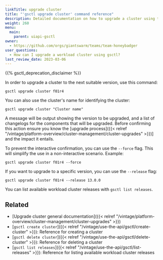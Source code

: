 ```yaml
---
linkTitle: upgrade cluster
title: "'gsctl upgrade cluster' command reference"
description: Detailed documentation on how to upgrade a cluster using the 'upgrade cluster' command in gsctl.
weight: 260
menu:
  main:
    parent: uiapi-gsctl
owner:
  - https://github.com/orgs/giantswarm/teams/team-honeybadger
user_questions:
  - How can I upgrade a workload cluster using gsctl?
last_review_date: 2023-03-06
---
```


{{% gsctl_deprecation_disclaimer %}}

In order to upgrade a cluster to the next suitable version, use this command:

```nohighlight
gsctl upgrade cluster f01r4
```

You can also use the cluster's name for identifying the cluster:

```nohighlight
gsctl upgrade cluster "Cluster name"
```

A message will be output showing the version to be upgraded, and a list of changelogs for the components that will be upgraded. Before confirming this action ensure you know the [upgrade process]({{< relref "/vintage/platform-overview/cluster-management/cluster-upgrades" >}})] and the impact it entails.

To prevent the interactive confirmation, you can use the `--force` flag. This will simplify the use in a non-interactive scenario. Example:

```nohighlight
gsctl upgrade cluster f01r4 --force
```

If you want to upgrade to a specific version, you can use the `--release` flag:

```nohighlight
gsctl upgrade cluster f01r4 --release 13.0.0
```

You can list available workload cluster releases with `gsctl list releases`.

## Related

- [Upgrade cluster general documentation]({{< relref "/vintage/platform-overview/cluster-management/cluster-upgrades" >}})
- [`gsctl create cluster`]({{< relref "/vintage/use-the-api/gsctl/create-cluster" >}}): Reference for creating a cluster
- [`gsctl delete cluster`]({{< relref "/vintage/use-the-api/gsctl/delete-cluster" >}}): Reference for deleting a cluster
- [`gsctl list releases`]({{< relref "/vintage/use-the-api/gsctl/list-releases" >}}): Reference for listing available workload cluster releases
